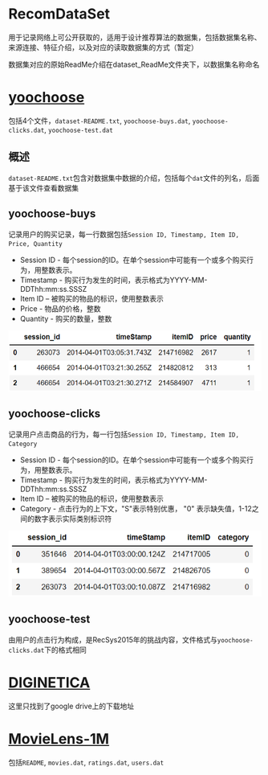 # RecomDataSet
用于记录网络上可公开获取的，适用于设计推荐算法的数据集，包括数据集名称、来源连接、特征介绍，以及对应的读取数据集的方式（暂定）

数据集对应的原始ReadMe介绍在dataset_ReadMe文件夹下，以数据集名称命名

# [yoochoose](https://www.kaggle.com/chadgostopp/recsys-challenge-2015)

包括4个文件，`dataset-README.txt`, `yoochoose-buys.dat`,  `yoochoose-clicks.dat`, `yoochoose-test.dat`

## 概述

`dataset-README.txt`包含对数据集中数据的介绍，包括每个`dat`文件的列名，后面基于该文件查看数据集

## yoochoose-buys

记录用户的购买记录，每一行数据包括`Session ID, Timestamp, Item ID, Price, Quantity`

- Session ID - 每个session的ID。在单个session中可能有一个或多个购买行为，用整数表示。
- Timestamp - 购买行为发生的时间，表示格式为YYYY-MM-DDThh:mm:ss.SSSZ
- Item ID – 被购买的物品的标识，使用整数表示
- Price - 物品的价格，整数
- Quantity - 购买的数量，整数

<img src="./pic/yoochoose_buy.png">



## yoochoose-clicks

记录用户点击商品的行为，每一行包括`Session ID, Timestamp, Item ID, Category`

- Session ID - 每个session的ID。在单个session中可能有一个或多个购买行为，用整数表示。
- Timestamp - 购买行为发生的时间，表示格式为YYYY-MM-DDThh:mm:ss.SSSZ
- Item ID – 被购买的物品的标识，使用整数表示
- Category - 点击行为的上下文，"S"表示特别优惠， "0" 表示缺失值，1-12之间的数字表示实际类别标识符

<img src="./pic/yoochoose_click.png">

## yoochoose-test

由用户的点击行为构成，是RecSys2015年的挑战内容，文件格式与`yoochoose-clicks.dat`下的格式相同



# [DIGINETICA](https://drive.google.com/drive/folders/0B7XZSACQf0KdXzZFS21DblRxQ3c?resourcekey=0-3k4O5YlwnZf0cNeTZ5Y_Uw)

这里只找到了google drive上的下载地址



# [MovieLens-1M](https://grouplens.org/datasets/movielens/1m/)

包括`README`, `movies.dat`, `ratings.dat`, `users.dat`

